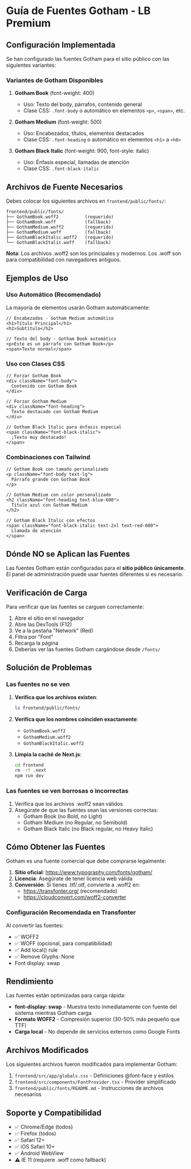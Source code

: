 # Guía de Fuentes Gotham - LB Premium

## Configuración Implementada

Se han configurado las fuentes Gotham para el sitio público con las siguientes variantes:

### Variantes de Gotham Disponibles

1. **Gotham Book** (font-weight: 400)
   - Uso: Texto del body, párrafos, contenido general
   - Clase CSS: `.font-body` o automático en elementos `<p>`, `<span>`, etc.

2. **Gotham Medium** (font-weight: 500)
   - Uso: Encabezados, títulos, elementos destacados
   - Clase CSS: `.font-heading` o automático en elementos `<h1>` a `<h6>`

3. **Gotham Black Italic** (font-weight: 900, font-style: italic)
   - Uso: Énfasis especial, llamadas de atención
   - Clase CSS: `.font-black-italic`

## Archivos de Fuente Necesarios

Debes colocar los siguientes archivos en `frontend/public/fonts/`:

```
frontend/public/fonts/
├── GothamBook.woff2          (requerido)
├── GothamBook.woff           (fallback)
├── GothamMedium.woff2        (requerido)
├── GothamMedium.woff         (fallback)
├── GothamBlackItalic.woff2   (requerido)
└── GothamBlackItalic.woff    (fallback)
```

**Nota**: Los archivos .woff2 son los principales y modernos. Los .woff son para compatibilidad con navegadores antiguos.

## Ejemplos de Uso

### Uso Automático (Recomendado)

La mayoría de elementos usarán Gotham automáticamente:

```tsx
// Encabezados - Gotham Medium automático
<h1>Título Principal</h1>
<h2>Subtítulo</h2>

// Texto del body - Gotham Book automático
<p>Este es un párrafo con Gotham Book</p>
<span>Texto normal</span>
```

### Uso con Clases CSS

```tsx
// Forzar Gotham Book
<div className="font-body">
  Contenido con Gotham Book
</div>

// Forzar Gotham Medium
<div className="font-heading">
  Texto destacado con Gotham Medium
</div>

// Gotham Black Italic para énfasis especial
<span className="font-black-italic">
  ¡Texto muy destacado!
</span>
```

### Combinaciones con Tailwind

```tsx
// Gotham Book con tamaño personalizado
<p className="font-body text-lg">
  Párrafo grande con Gotham Book
</p>

// Gotham Medium con color personalizado
<h2 className="font-heading text-blue-600">
  Título azul con Gotham Medium
</h2>

// Gotham Black Italic con efectos
<span className="font-black-italic text-2xl text-red-600">
  Llamada de atención
</span>
```

## Dónde NO se Aplican las Fuentes

Las fuentes Gotham están configuradas para el **sitio público únicamente**. El panel de administración puede usar fuentes diferentes si es necesario.

## Verificación de Carga

Para verificar que las fuentes se carguen correctamente:

1. Abre el sitio en el navegador
2. Abre las DevTools (F12)
3. Ve a la pestaña "Network" (Red)
4. Filtra por "Font"
5. Recarga la página
6. Deberías ver las fuentes Gotham cargándose desde `/fonts/`

## Solución de Problemas

### Las fuentes no se ven

1. **Verifica que los archivos existen**:
   ```bash
   ls frontend/public/fonts/
   ```

2. **Verifica que los nombres coinciden exactamente**:
   - `GothamBook.woff2`
   - `GothamMedium.woff2`
   - `GothamBlackItalic.woff2`

3. **Limpia la caché de Next.js**:
   ```bash
   cd frontend
   rm -rf .next
   npm run dev
   ```

### Las fuentes se ven borrosas o incorrectas

1. Verifica que los archivos .woff2 sean válidos
2. Asegúrate de que las fuentes sean las versiones correctas:
   - Gotham Book (no Bold, no Light)
   - Gotham Medium (no Regular, no Semibold)
   - Gotham Black Italic (no Black regular, no Heavy Italic)

## Cómo Obtener las Fuentes

Gotham es una fuente comercial que debe comprarse legalmente:

1. **Sitio oficial**: https://www.typography.com/fonts/gotham/
2. **Licencia**: Asegúrate de tener licencia web válida
3. **Conversión**: Si tienes .ttf/.otf, convierte a .woff2 en:
   - https://transfonter.org/ (recomendado)
   - https://cloudconvert.com/woff2-converter

### Configuración Recomendada en Transfonter

Al convertir las fuentes:
- ✅ WOFF2
- ✅ WOFF (opcional, para compatibilidad)
- ✅ Add local() rule
- ✅ Remove Glyphs: None
- Font display: swap

## Rendimiento

Las fuentes están optimizadas para carga rápida:

- **font-display: swap** - Muestra texto inmediatamente con fuente del sistema mientras Gotham carga
- **Formato WOFF2** - Compresión superior (30-50% más pequeño que TTF)
- **Carga local** - No depende de servicios externos como Google Fonts

## Archivos Modificados

Los siguientes archivos fueron modificados para implementar Gotham:

1. `frontend/src/app/globals.css` - Definiciones @font-face y estilos
2. `frontend/src/components/FontProvider.tsx` - Provider simplificado
3. `frontend/public/fonts/README.md` - Instrucciones de archivos necesarios

## Soporte y Compatibilidad

- ✅ Chrome/Edge (todos)
- ✅ Firefox (todos)
- ✅ Safari 12+
- ✅ iOS Safari 10+
- ✅ Android WebView
- ⚠️ IE 11 (requiere .woff como fallback)



